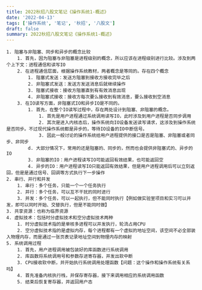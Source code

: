 ```yaml
---
title: 2022秋招八股文笔记《操作系统1-概述》
date: '2022-04-13'
tags: ['操作系统', '笔记', '秋招', '八股文']
draft: false
summary: 2022秋招八股文笔记《操作系统1-概述》
---
```


    1. 阻塞与非阻塞、同步和异步的概念比较
    	1. 首先，因为阻塞与非阻塞是进程级别的概念，所以应该在进程级别进行比较。涉及到两个上下文：进程通信和读写IO
    	2. 在进程通信层面，根据操作系统教材，两者概念是等同的。存在四个概念
    		1. 阻塞式发送：发送方阻塞到接收方接收完毕之后
    		2. 非阻塞式发送：发送方发送消息后就继续操作
    		3. 阻塞式接收：接收方阻塞直到有有效消息出现
    		4. 非阻塞式接收：接收方每次要么接收到有效消息，要么接收到空消息
    	3. 在IO读写方面，非阻塞式IO和异步IO是不同的。
    		1. 首先，在整个IO读写过程中，存在两处设计到阻塞、非阻塞的概念。
    			1. 首先是用户进程通过系统调用读写IO，此时涉及到用户进程是否同步调用
    			2. 其次是进入内核态后，操作系统向IO设备发送读写请求，这涉及到操作系统是否同步。不过现代操作系统都是异步的，等待IO设备的IO中断信号。
    			3. 因此一般讨论的操作系统给用户进程提供的接口是否是阻塞、非阻塞或者同步、非同步
    		d. 大部分情况下，常用的还是阻塞的、同步的，然而也会提供非阻塞式的、异步的IO
    		3. 非阻塞的IO：用户进程读写IO可能返回有效结果，也可能返回空
    		4. 异步的IO：用户进程读写IO只能返回有效结果，但是用户进程调用后可以立刻返回，但是是通过信号、回调等方式执行下一步操作
    2. 串行、并行和并发
    	1. 串行：多个任务，只能一个一个任务执行
    	2. 并行：多个任务，可以互不干扰的同时进行
    	3. 并发：多个任务，可以一起执行，但不能同时执行【例如做实验室项目和实习可以并发，即可以同时开始、交替执行，但是不能同时做】
    3. 共享资源：也称为临界资源
    4. 虚拟技术：包括时分虚拟技术和空分虚拟技术两种
    	1. 时分虚拟技术指的是单核多进程可以并发执行，轮流占用CPU
    	2. 空分虚拟技术指的是虚拟内存，每个进程都有一个虚拟的地址空间，该空间不必全部装入物理内存，而是通过一张页表记录地址空间到物理内存的映射
    5. 系统调用过程
    	1. 首先，用户进程调用被包装好的库函数进行系统调用
    	2. 库函数将系统调用号和参数存进寄存器，并发出软中断
    	3. CPU接收软中断，并开始执行系统调用处理函数【问题：这个操作和操作系统有关系吗】
    	4. 首先准备内核执行栈，并保存寄存器，接下来调用相应的系统调用函数
    	5. 结束后恢复寄存器，并返回用户态
